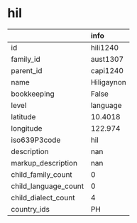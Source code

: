 # hil
|                      | info       |
|:---------------------|:-----------|
| id                   | hili1240   |
| family_id            | aust1307   |
| parent_id            | capi1240   |
| name                 | Hiligaynon |
| bookkeeping          | False      |
| level                | language   |
| latitude             | 10.4018    |
| longitude            | 122.974    |
| iso639P3code         | hil        |
| description          | nan        |
| markup_description   | nan        |
| child_family_count   | 0          |
| child_language_count | 0          |
| child_dialect_count  | 4          |
| country_ids          | PH         |